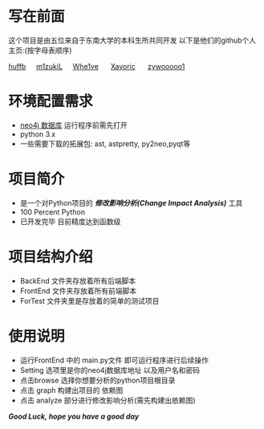 # 写在前面
这个项目是由五位来自于东南大学的本科生所共同开发
以下是他们的github个人主页:(按字母表顺序)

  [huffb](https://github.com/huffb)$\quad$ [m1zukiL](https://github.com/m1zukiL)$\quad$ [Whe1ve](https://github.com/Whe1veWUPK) $\quad$ [Xavoric](https://github.com/Xavoric) $\quad$ [zywooooo1](https://github.com/zywooooo1)
# 环境配置需求
* [neo4j 数据库](https://neo4j.com/download/) 运行程序前需先打开
* python 3.x 
* 一些需要下载的拓展包: ast, astpretty, py2neo,pyqt等
# 项目简介
* 是一个对Python项目的 ***修改影响分析(Change Impact Analysis)*** 工具
* 100 Percent Python
* 已开发完毕 目前精度达到函数级
# 项目结构介绍
* BackEnd 文件夹存放着所有后端脚本
* FrontEnd 文件夹存放着所有前端脚本
* ForTest 文件夹里是存放着的简单的测试项目
# 使用说明
* 运行FrontEnd 中的 main.py文件 即可运行程序进行后续操作 
* Setting 选项里是你的neo4j数据库地址 以及用户名和密码
* 点击browse 选择你想要分析的python项目根目录
* 点击 graph 构建出项目的 依赖图
* 点击 analyze 部分进行修改影响分析(需先构建出依赖图)


***Good Luck, hope you have a good day***